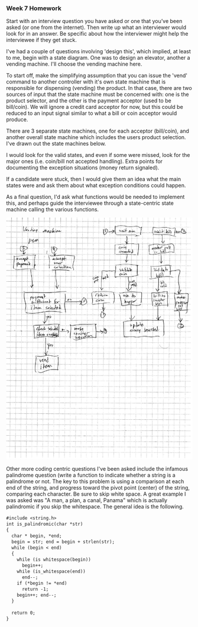 ### Week 7 Homework

Start with an interview question you have asked or one that you’ve been asked (or one from the internet). Then write up what an interviewer would look for in an answer. Be specific about how the interviewer might help the interviewee if they get stuck.

I've had a couple of questions involving 'design this', which implied, at least to me, begin with a state diagram. One was to design an elevator, another a vending machine. I'll choose the vending machine here.

To start off, make the simplifying assumption that you can issue the 'vend' command to another controller with it's own state machine that is responsible for dispensing (vending) the product. In that case, there are two sources of input that the state machine must be concerned with: one is the product selector, and the other is the payment acceptor (used to be bill/coin). We will ignore a credit card acceptor for now, but this could be reduced to an input signal similar to what a bill or coin acceptor would produce. 

There are 3 separate state machines, one for each acceptor (bill/coin), and another overall state machine which includes the users product selection. I've drawn out the state machines below. 

I would look for the valid states, and even if some were missed, look for the major ones (i.e. coin/bill not accepted handling). Extra points for documenting the exception situations (money return signaled). 

If a candidate were stuck, then I would give them an idea what the main states were and ask them about what exception conditions could happen. 

As a final question, I'd ask what functions would be needed to implement this, and perhaps guide the interviewee through a state-centric state machine calling the various functions. 


![Vending Machine FSM](./vend_machine_fsm.png)

Other more coding centric questions I've been asked include the infamous palindrome question (write a function to indicate whether a string is a palindrome or not. The key to this problem is using a comparison at each end of the string, and progress toward the pivot point (center) of the string, comparing each character. Be sure to skip white space. A great example I was asked was "A man, a plan, a canal, Panama" which is actually palindromic if you skip the whitespace. The general idea is the following. 

```
#include <string.h>
int is_palindromic(char *str)
{
  char * begin, *end;
  begin = str; end = begin + strlen(str);
  while (begin < end)
  {
    while (is whitespace(begin))
      begin++;
    while (is_whitespace(end))
      end--;
    if (*begin != *end)
      return -1;
    begin++; end--;
  }
  
  return 0;
}
```
